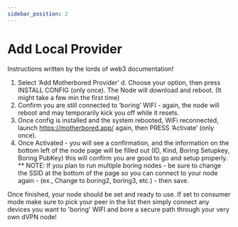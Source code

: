 ```yaml
---
sidebar_position: 2
---
```


# Add Local Provider

Instructions written by the lords of web3 documentation!

1. Select ‘Add Motherbored Provider’
    d. Choose your option, then press INSTALL CONFIG (only once). The Node will download and reboot. (It might take a few min the first time)
9. Confirm you are still connected to ‘boring’ WIFI - again, the node will reboot and may temporarily kick you off while it resets.
10. Once config is installed and the system rebooted, WiFi reconnected, launch https://motherbored.app/ again, then PRESS ‘Activate’ (only once).
11. Once Activated - you will see a confirmation, and the information on the bottom left of the node page will be filled out (ID, Kind, Boring Setupkey, Boring PubKey) this will confirm you are good to go and setup properly.
** NOTE: If you plan to run multiple boring nodes - be sure to change the SSID at the bottom of the page so you can connect to your node again - (ex., Change to boring2, boring3, etc.) - then save. 

Once finished, your node should be set and ready to use. If set to consumer mode make sure to pick your peer in the list then simply connect any devices you want to 'boring' WIFI and bore a secure path through your very own dVPN node!